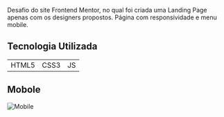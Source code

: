 Desafio do site Frontend Mentor, no qual foi criada uma Landing Page apenas com os designers propostos.
Página com responsividade e menu mobile.

<h2>Tecnologia Utilizada</h2>

<table>
  <tr>
    <td>HTML5</td>
    <td>CSS3</td>
    <td>JS</td>
  </tr>
</table>


<h2>Mobole</h2>

![Mobile](https://user-images.githubusercontent.com/14211289/122258746-c7b01c80-cea7-11eb-9972-86a7db7a19c1.gif)
